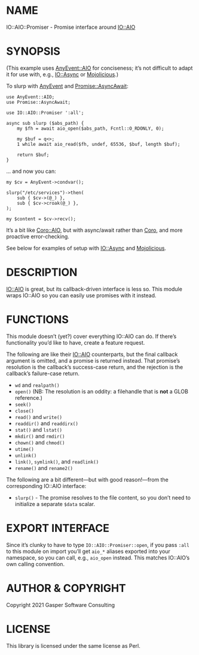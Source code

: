 # NAME

IO::AIO::Promiser - Promise interface around [IO::AIO](https://metacpan.org/pod/IO::AIO)

# SYNOPSIS

(This example uses [AnyEvent::AIO](https://metacpan.org/pod/AnyEvent::AIO) for conciseness; it’s not difficult
to adapt it for use with, e.g., [IO::Async](https://metacpan.org/pod/IO::Async) or [Mojolicious](https://metacpan.org/pod/Mojolicious).)

To slurp with [AnyEvent](https://metacpan.org/pod/AnyEvent) and [Promise::AsyncAwait](https://metacpan.org/pod/Promise::AsyncAwait):

    use AnyEvent::AIO;
    use Promise::AsyncAwait;

    use IO::AIO::Promiser ':all';

    async sub slurp ($abs_path) {
        my $fh = await aio_open($abs_path, Fcntl::O_RDONLY, 0);

        my $buf = q<>;
        1 while await aio_read($fh, undef, 65536, $buf, length $buf);

        return $buf;
    }

… and now you can:

    my $cv = AnyEvent->condvar();

    slurp("/etc/services")->then(
        sub { $cv->(@_) },
        sub { $cv->croak(@_) },
    );

    my $content = $cv->recv();

It’s a bit like [Coro::AIO](https://metacpan.org/pod/Coro::AIO), but with async/await rather than [Coro](https://metacpan.org/pod/Coro),
and more proactive error-checking.

See below for examples of setup with [IO::Async](https://metacpan.org/pod/IO::Async) and [Mojolicious](https://metacpan.org/pod/Mojolicious).

# DESCRIPTION

[IO::AIO](https://metacpan.org/pod/IO::AIO) is great, but its callback-driven interface is less so.
This module wraps IO::AIO so you can easily use promises with it instead.

# FUNCTIONS

This module doesn’t (yet?) cover everything IO::AIO can do.
If there’s functionality you’d like to have, create a feature request.

The following are like their [IO::AIO](https://metacpan.org/pod/IO::AIO) counterparts, but the final
callback argument is omitted, and a promise is returned instead.
That promise’s resolution is the callback’s success-case return, and
the rejection is the callback’s failure-case return.

- `wd` and `realpath()`
- `open()` (NB: The resolution is an oddity: a filehandle that is
**not** a GLOB reference.)
- `seek()`
- `close()`
- `read()` and `write()`
- `readdir()` and `readdirx()`
- `stat()` and `lstat()`
- `mkdir()` and `rmdir()`
- `chown()` and `chmod()`
- `utime()`
- `unlink()`
- `link()`, `symlink()`, and `readlink()`
- `rename()` and `rename2()`

The following are a bit different—but with good reason!—from the
corresponding IO::AIO interface:

- `slurp()` - The promise resolves to the file content,
so you don’t need to initialize a separate `$data` scalar.

# EXPORT INTERFACE

Since it’s clunky to have to type `IO::AIO::Promiser::open`, if you
pass `:all` to this module on import you’ll get `aio_*` aliases
exported into your namespace, so you can call, e.g., `aio_open` instead.
This matches IO::AIO’s own calling convention.

# AUTHOR & COPYRIGHT

Copyright 2021 Gasper Software Consulting

# LICENSE

This library is licensed under the same license as Perl.
